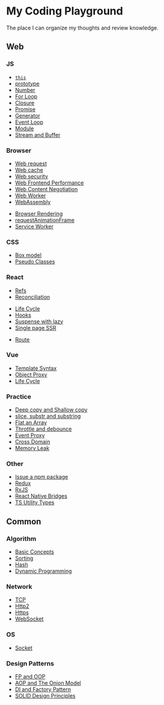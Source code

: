 # My Coding Playground

The place I can organize my thoughts and review knowledge.

## Web

### JS

- [`this`](/documents/code/js/this.md)
- [prototype](/documents/code/js/prototype.md)
- [Number](/documents/code/js/number.md)
- [For Loop](/documents/code/js/for_loop.md)
- [Closure](/documents/code/js/closure.md)
- [Promise](/documents/code/js/promise.md)
- [Generator](/documents/code/js/generator.md)
- [Event Loop](/documents/code/js/event_loop.md)
- [Module](/documents/code/js/module.md)
- [Stream and Buffer](/documents/code/js/stream_buffer.md)

### Browser

- [Web request](/documents/code/web/request.md)
- [Web cache](/documents/code/web/web_cache.md)
- [Web security](/documents/code/web/web_security.md)
- [Web Frontend Performance](/documents/code/web/performance.md)
- [Web Content Negotiation](/documents/code/web/content_negotiation.md)
- [Web Worker](/documents/code/web/web_worker.md)
- [WebAssembly](/documents/code/web/wasm.md)
<!-- - [WebRTC]() -->
- [Browser Rendering](/documents/code/web/browser_render.md)
- [requestAnimationFrame](/documents/code/web/requestAnimationFrame.md)
- [Service Worker](/documents/code/web/service_worker.md)

### CSS

- [Box model](/documents/code/css/box_model.md)
- [Pseudo Classes](/documents/code/css/pseudo_classes.md)
<!-- - [GPU Acceleration]() -->

### React

- [Refs](/documents/code/react/refs.md)
- [Reconciliation](/documents/code/react/diff.md)
<!-- - [Fiber](/code/react/fiber.md) -->
- [Life Cycle](/documents/code/react/life_cycle.md)
- [Hooks](/documents/code/react/hooks.md)
- [Suspense with lazy](/documents/code/react/lazy_load.md)
- [Single page SSR](/documents/code/react/ssr.md)
<!-- - [Isomorphic](/documents/code/react/isomorphic.md) -->
- [Route](/documents/code/react/route.md)

### Vue

- [Template Syntax](/documents/code/vue/template_syntax.md)
- [Object Proxy](/documents/code/js/object_proxy.md)
- [Life Cycle](/documents/code/vue/life_cycle.md)

### Practice

- [Deep copy and Shallow copy](/documents/code/js/object_copy.md)
- [slice, substr and substring](/documents/code/practical/string_process.md)
- [Flat an Array](/documents/code/practical/flat_array.md)
- [Throttle and debounce](/documents/code/practical/debounce_throttle.md)
- [Event Proxy](/documents/code/practical/events_proxy.md)
- [Cross Domain](/documents/code/practical/cross_domain.md)
- [Memory Leak](/documents/code/practical/memory_leak.md)

### Other

- [Issue a npm package](/documents/code/other/npm_issue.md)
- [Redux](/documents/code/other/redux.md)
- [RxJS](/documents/code/other/rxjs.md)
- [React Native Bridges](/documents/code/other/rn_bridges.md)
- [TS Utility Types](/documents/code/other/utility_types.md)

## Common

### Algorithm

- [Basic Concepts](/documents/code/algorithm/concepts.md)
- [Sorting](/documents/code/algorithm/common_sort.md)
- [Hash](/documents/code/algorithm/common_hash.md)
- [Dynamic Programming](/documents/code/algorithm/dp.md)

### Network

<!-- - [Hierarchical Network Modal]() -->
- [TCP](/documents/code/network/http.md)
- [Http2](/documents/code/network/http2.md)
- [Https](/documents/code/network/https.md)
- [WebSocket](/documents/code/network/ws.md)

### OS

<!-- - [Process VS thread]() -->
- [Socket](/documents/code/os/socket.md)

### Design Patterns

- [FP and OOP](/documents/code/design/fp_loop.md)
- [AOP and The Onion Model](/documents/code/design/aop.md)
- [DI and Factory Pattern](/documents/code/design/di_factory.md)
- [SOLID Design Principles](/documents/code/design/solid.md)
